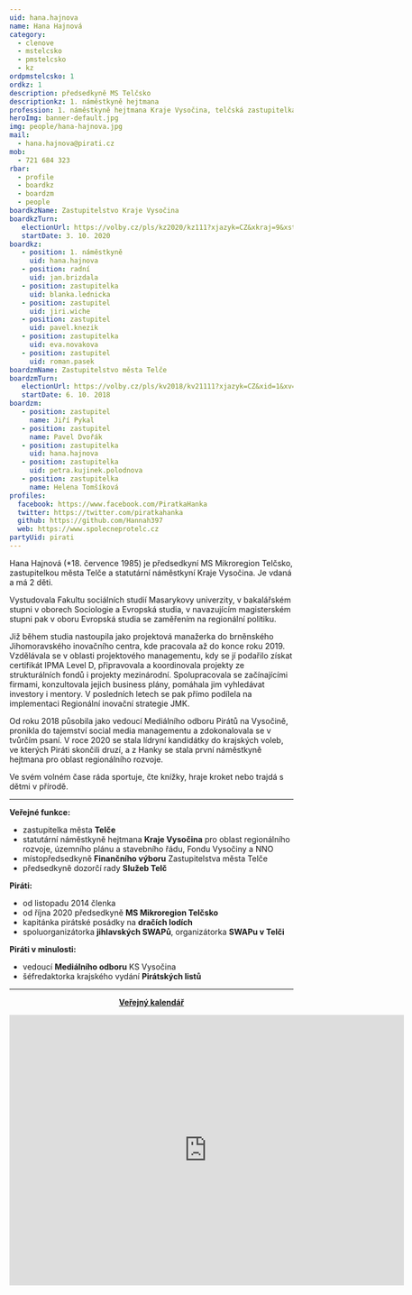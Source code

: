 ```yaml
---
uid: hana.hajnova
name: Hana Hajnová
category:
  - clenove
  - mstelcsko
  - pmstelcsko
  - kz
ordpmstelcsko: 1
ordkz: 1
description: předsedkyně MS Telčsko
descriptionkz: 1. náměstkyně hejtmana
profession: 1. náměstkyně hejtmana Kraje Vysočina, telčská zastupitelka
heroImg: banner-default.jpg
img: people/hana-hajnova.jpg
mail:
  - hana.hajnova@pirati.cz
mob:
  - 721 684 323
rbar:
  - profile
  - boardkz
  - boardzm
  - people
boardkzName: Zastupitelstvo Kraje Vysočina
boardkzTurn:
   electionUrl: https://volby.cz/pls/kz2020/kz111?xjazyk=CZ&xkraj=9&xstrana=0&xv=2&xt=3
   startDate: 3. 10. 2020
boardkz:
   - position: 1. náměstkyně
     uid: hana.hajnova
   - position: radní
     uid: jan.brizdala
   - position: zastupitelka
     uid: blanka.lednicka
   - position: zastupitel
     uid: jiri.wiche
   - position: zastupitel
     uid: pavel.knezik
   - position: zastupitelka
     uid: eva.novakova
   - position: zastupitel
     uid: roman.pasek
boardzmName: Zastupitelstvo města Telče
boardzmTurn:
   electionUrl: https://volby.cz/pls/kv2018/kv21111?xjazyk=CZ&xid=1&xv=23&xdz=2&xnumnuts=6102&xobec=588024&xstrana=0&xstat=0&xodkaz=1
   startDate: 6. 10. 2018
boardzm:
   - position: zastupitel
     name: Jiří Pykal
   - position: zastupitel
     name: Pavel Dvořák
   - position: zastupitelka
     uid: hana.hajnova
   - position: zastupitelka
     uid: petra.kujinek.polodnova
   - position: zastupitelka
     name: Helena Tomšíková
profiles:
  facebook: https://www.facebook.com/PiratkaHanka
  twitter: https://twitter.com/piratkahanka
  github: https://github.com/Hannah397
  web: https://www.spolecneprotelc.cz
partyUid: pirati
---
```


Hana Hajnová (*18. července 1985) je předsedkyní MS Mikroregion Telčsko, zastupitelkou města Telče a statutární náměstkyní Kraje Vysočina. Je vdaná a má 2 děti.

Vystudovala Fakultu sociálních studií Masarykovy univerzity, v bakalářském stupni v oborech Sociologie a Evropská studia, v navazujícím magisterském stupni pak v oboru Evropská studia se zaměřením na regionální politiku.

Již během studia nastoupila jako projektová manažerka do brněnského Jihomoravského inovačního centra, kde pracovala až do konce roku 2019. Vzdělávala se v oblasti projektového managementu, kdy se jí podařilo získat certifikát IPMA Level D, připravovala a koordinovala projekty ze strukturálních fondů i projekty mezinárodní. Spolupracovala se začínajícími firmami, konzultovala jejich business plány, pomáhala jim vyhledávat investory i mentory. V posledních letech se pak přímo podílela na implementaci Regionální inovační strategie JMK.

Od roku 2018 působila jako vedoucí Mediálního odboru Pirátů na Vysočině, pronikla do tajemství social media managementu a zdokonalovala se v tvůrčím psaní. V roce 2020 se stala lídryní kandidátky do krajských voleb, ve kterých Piráti skončili druzí, a z Hanky se stala první náměstkyně hejtmana pro oblast regionálního rozvoje.

Ve svém volném čase ráda sportuje, čte knížky, hraje kroket nebo trajdá s dětmi v přírodě.

---
**Veřejné funkce:**
* zastupitelka města **Telče**
*	statutární náměstkyně hejtmana **Kraje Vysočina** pro oblast regionálního rozvoje, územního plánu a stavebního řádu, Fondu Vysočiny a NNO
*	místopředsedkyně **Finančního výboru** Zastupitelstva města Telče
*	předsedkyně dozorčí rady **Služeb Telč**

**Piráti:**
* od listopadu 2014 členka
*	od října 2020 předsedkyně **MS Mikroregion Telčsko**
*	kapitánka pirátské posádky na **dračích lodích**
*	spoluorganizátorka **jihlavských SWAPů**, organizátorka **SWAPu v Telči**

**Piráti v minulosti:**
* vedoucí **Mediálního odboru** KS Vysočina
*	šéfredaktorka krajského vydání **Pirátských listů**

---
<style>
@media only screen and (max-width: 989px) {
  .desktop {
    visibility: hidden;
  }
}
@media only screen and (min-width: 990px) {
  .mobile {
    visibility: hidden;
  }
}
</style>

<div class="mobile">
  <p align="center"><a href="https://calendar.google.com/calendar/embed?src=hana.hajnova%40kroket.org&ctz=Europe%2FPrague"><b>Veřejný kalendář</b></a></p>
</div>
<div class="hidden lg:block">
  <p align="center"><iframe src="https://calendar.google.com/calendar/embed?src=hana.hajnova%40kroket.org&ctz=Europe%2FPrague" style="border: 0" width="700" height="480" frameborder="0" scrolling="no"></iframe></p>
</div>
